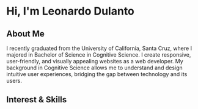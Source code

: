 <h1>Hi, I'm Leonardo Dulanto</h1>

<h2>About Me</h2>

<p>I recently graduated from the University of California, Santa Cruz, where I majored in Bachelor of Science in Cognitive Science. I create responsive, user-friendly, and visually appealing websites as a web developer. My background in Cognitive Science allows me to understand and design intuitive user experiences, bridging the gap between technology and its users.</p>

<h2>Interest & Skills</h2>
